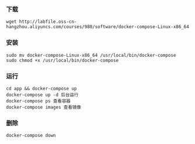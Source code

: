### 下载   
    wget http://labfile.oss-cn-hangzhou.aliyuncs.com/courses/980/software/docker-compose-Linux-x86_64
### 安装
    sudo mv docker-compose-Linux-x86_64 /usr/local/bin/docker-compose
    sudo chmod +x /usr/local/bin/docker-compose
### 运行
    cd app && docker-compose up
    docker-compose up -d 后台运行
    docker-compose ps 查看容器
    docker-compose images 查看镜像
### 删除
    docker-compose down
